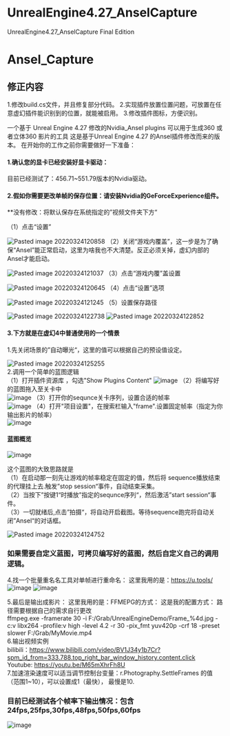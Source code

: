 # UnrealEngine4.27_AnselCapture
UnrealEngine4.27_AnselCapture Final Edition
# Ansel_Capture
## 修正内容
 1.修改build.cs文件，并且修复部分代码。
 2.实现插件放置位置问题，可放置在任意虚幻插件能识别到的位置，就能被启用。
 3.修改插件图标，方便识别。

一个基于 Unreal Engine 4.27 修改的Nvidia_Ansel plugins 可以用于生成360 或者立体360 影片的工具 
这是基于Unreal Engine 4.27 的Ansel插件修改而来的版本。
在开始你的工作之前你需要做好一下准备：
#### 1.确认您的显卡已经安装好显卡驱动：
目前已经测试了：456.71~551.79版本的Nvidia驱动。
#### 2.假如你需要更改单帧的保存位置：请安装Nvidia的GeForceExperience组件。
**没有修改：将默认保存在系统指定的”视频文件夹下方“

（1）点击“设置”

![Pasted image 20220324120858](https://user-images.githubusercontent.com/39860733/159846088-18804c78-c19a-47ca-8edc-ea44e3d7a3af.png)
（2）关闭“游戏内覆盖”，这一步是为了确保“Ansel”能正常启动，这里为啥我也不大清楚。反正必须关掉，虚幻内部的Ansel才能启动。

![Pasted image 20220324121037](https://user-images.githubusercontent.com/39860733/159846137-8b6e1ee7-57e3-4cb8-b1bb-c78f52e559b2.png)
（3）点击“游戏内覆”盖设置

![Pasted image 20220324120645](https://user-images.githubusercontent.com/39860733/159846194-877e800a-cc0b-48e6-9712-8b22d08c5ee8.png)
（4）点击“设置”选项

![Pasted image 20220324121245](https://user-images.githubusercontent.com/39860733/159846343-153054d9-3cf0-4304-b42d-8202dafcbe8e.png)
（5）设置保存路径

![Pasted image 20220324122738](https://user-images.githubusercontent.com/39860733/159846366-b01d8273-55bc-4cd4-9ff7-26e082e122e4.png)
![Pasted image 20220324122852](https://user-images.githubusercontent.com/39860733/159846373-489b35b0-f155-4791-80d8-2cbacb7be82b.png)
#### 3.下方就是在虚幻4中普通使用的一个情景
1.先关闭场景的”自动曝光“，这里的值可以根据自己的预设值设定。

![Pasted image 20220324125255](https://user-images.githubusercontent.com/39860733/159846410-f6ff752d-283a-41c4-9fdd-45e8394a5bd6.png)  
2.调用一个简单的蓝图逻辑    
（1）打开插件资源库 ，勾选"Show Plugins Content"
![image](https://user-images.githubusercontent.com/39860733/167578994-da3e385e-24af-4a41-b2c3-2f371b59da25.png)
（2）将编写好的蓝图拖入至关卡中   
![image](https://user-images.githubusercontent.com/39860733/167579565-885e806b-b46e-4439-929d-67b6439271fa.png)
（3）打开你的sequnce关卡序列，设置合适的帧率    
![image](https://user-images.githubusercontent.com/39860733/167580316-bf242321-ada4-47d5-bd7b-ca8e483b29a5.png)
（4）打开"项目设置"，在搜索栏输入"frame".设置固定帧率（指定为你输出影片的帧率）  
![image](https://user-images.githubusercontent.com/39860733/167580779-2a51135e-1207-4cdd-8079-b3058104be27.png)
#### 蓝图概览
![image](https://user-images.githubusercontent.com/39860733/167580884-14419853-b443-486b-a134-399938952566.png)

这个蓝图的大致思路就是  
（1）在启动那一刻先让游戏的帧率稳定在固定的值，然后将 sequence播放结束的代理挂上去.触发”stop session“事件，自动结束采集。  
（2）当按下”按键1“时播放”指定的sequnce序列“，然后激活”start session“事件。  
（3）一切就绪后,点击”拍摄“，将自动开启截图。等待sequence跑完将自动关闭”Ansel“的对话框。  

![Pasted image 20220324124752](https://user-images.githubusercontent.com/39860733/159846452-6d2341ad-d0a1-4451-bc25-03b85ecd0430.png)

### 如果需要自定义蓝图，可拷贝编写好的蓝图，然后自定义自己的调用逻辑。

4.找一个批量重名名工具对单帧进行重命名：
这里我用的是：https://u.tools/
![image](https://user-images.githubusercontent.com/39860733/160042397-c18ffabf-e4c0-4127-834f-8d30dcbeca01.png)
![image](https://user-images.githubusercontent.com/39860733/160042857-4406b9f8-6caf-48d1-9bbe-a35994d76730.png)

5.最后是输出成影片：
这里我用的是：FFMEPG的方式：
这是我的配置方式： 路径需要根据自己的需求自行更改  
ffmpeg.exe -framerate 30 -i F:/Grab/UnrealEngineDemo/Frame_%4d.jpg -c:v libx264 -profile:v high -level 4.2 -r 30 -pix_fmt yuv420p -crf 18 -preset slower F:/Grab/MyMovie.mp4  
6.输出视频实例  
bilibili：https://www.bilibili.com/video/BV1J34y1b7Cr?spm_id_from=333.788.top_right_bar_window_history.content.click  
Youtube: https://youtu.be/M65mXhrFh8U   
7.加速渲染速度可以适当调节控制台变量：r.Photography.SettleFrames 的值 （范围1~10），可以设置成1（最快），  最慢是10.

### 目前已经测试各个帧率下输出情况：包含24fps,25fps,30fps,48fps,50fps,60fps
![image](https://user-images.githubusercontent.com/39860733/167581780-efde6191-2e62-440c-95e0-250ccacdfa3b.png)

